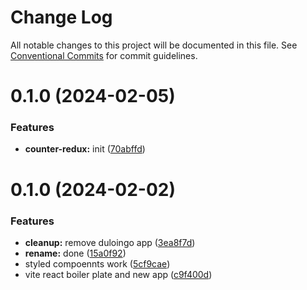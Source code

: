 # Change Log

All notable changes to this project will be documented in this file.
See [Conventional Commits](https://conventionalcommits.org) for commit guidelines.

# 0.1.0 (2024-02-05)

### Features

-   **counter-redux:** init ([70abffd](https://github.com/paulAlexSerban/wbk--reactjs-playground--typescript/commit/70abffd930c28d56a3c4c975ce1af511bbf6730b))

# 0.1.0 (2024-02-02)

### Features

-   **cleanup:** remove duloingo app ([3ea8f7d](https://github.com/paulAlexSerban/wbk--reactjs-playground--typescript/commit/3ea8f7d47da9759c9ea8f62599a8aa4250b38c3c))
-   **rename:** done ([15a0f92](https://github.com/paulAlexSerban/wbk--reactjs-playground--typescript/commit/15a0f92f47690da6021269d43d7489cb72cdc514))
-   styled compoennts work ([5cf9cae](https://github.com/paulAlexSerban/wbk--reactjs-playground--typescript/commit/5cf9cae09ec5f9b36f10b44435678947f4bb2f7e))
-   vite react boiler plate and new app ([c9f400d](https://github.com/paulAlexSerban/wbk--reactjs-playground--typescript/commit/c9f400d569995a3ce94b4f3c2a6c8db9b3229fdb))
